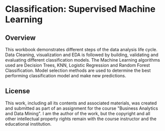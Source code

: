# Classification: Supervised Machine Learning

## Overview 
This workbook demonstrates different steps of the data analysis life cycle. Data Cleaning, visualization and EDA is followed by building, validating and evaluating different classification models. The Machine Learning algorithms used are
Decision Trees, KNN, Logistic Regression and Random Forest Classification. Model selection methods are used to determine the best performing classification model and make new predictions. 
## License 
This work, including all its contents and associated materials, was created and submitted as part of an assignment for the course "Business Analytics and Data Mining". 
I am the author of the work, but the copyright and all other intellectual property rights remain with the course instructor and the educational institution.

